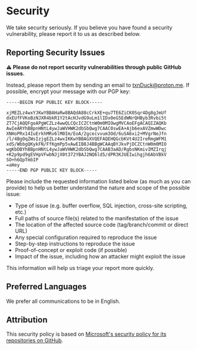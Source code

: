 # Security

We take security seriously. If you believe you have found a security
vulnerability, please report it to us as described below.

## Reporting Security Issues

**:warning: Please do not report security vulnerabilities through public GitHub
issues.**

Instead, please report them by sending an email to
<a href='&#109;ail&#116;o&#58;tx%6ED%75%&#54;&#51;k&#64;p%&#55;&#50;oton%&#50;E&#37;6D&#101;'>
    t&#120;nDuck&#64;p&#114;oton&#46;me</a>.
If possible, encrypt your message with our PGP key:

```text
-----BEGIN PGP PUBLIC KEY BLOCK-----

xjMEZLz4wxYJKwYBBAHaRw8BAQdA88cCrkXE+qu7TE6ZiCK0Sqr4Dg8gJmUf
dxEUfFVKoBzNJXR4bkR1Y2tAcHJvdG9uLm1lIDx0eG5EdWNrQHByb3Rvbi5t
ZT7CjAQQFgoAPgWCZLz4wwQLCQcICZCtnW0m0MIOwgMVCAoEFgACAQIZAQKb
AwIeARYhBBpnHNtL4ywJaWVHWK2dbSbQwg7CAAC0swEA+Ajb6exAVZmwWDwc
XNHoPRx14IuErkhMRv6lM0Im/EoA/2gcecvvum3Od/6uSA6xi2+MVgrNeJfn
/l/4BgOqZWsIzjgEZLz4wxIKKwYBBAGXVQEFAQEHQGcbKVt4U2IreRmgWFM1
xdS/WbbgQKykFN/FfKgmPp5vAwEIB8J4BBgWCAAqBYJkvPjDCZCtnW0m0MIO
wgKbDBYhBBpnHNtL4ywJaWVHWK2dbSbQwg7CAAB3aAD/RgbsNKmivIMZIrqj
+K2p9pd9gEVHpVFwbNJjX0t372YBAJ2NQ6ld5/dPR3KJUEIwihgjh6AbVBkV
SO+h6QpTmbIP
=aHey
-----END PGP PUBLIC KEY BLOCK-----
```

Please include the requested information listed below (as much as you can
provide) to help us better understand the nature and scope of the possible
issue:

* Type of issue (e.g. buffer overflow, SQL injection, cross-site scripting,
  etc.)
* Full paths of source file(s) related to the manifestation of the issue
* The location of the affected source code (tag/branch/commit or direct URL)
* Any special configuration required to reproduce the issue
* Step-by-step instructions to reproduce the issue
* Proof-of-concept or exploit code (if possible)
* Impact of the issue, including how an attacker might exploit the issue

This information will help us triage your report more quickly.

## Preferred Languages

We prefer all communications to be in English.

## Attribution

This security policy is based on [Microsoft's security policy for its
repositories on GitHub](https://github.com/microsoft/repo-templates/blob/main/shared/SECURITY.md).
